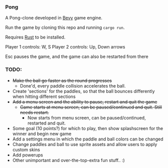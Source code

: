 ### Pong

A Pong-clone developed in [Bevy](https://bevyengine.org/) game engine.

Run the game by cloning this repo and running `cargo run`.

Requires [Rust](https://www.rust-lang.org/) to be installed.

Player 1 controls: W, S
Player 2 controls: Up, Down arrows

Esc pauses the game, and the game can also be restarted from there

### TODO:
 * ~~Make the ball go faster as the round progresses~~
   * Done'd, every paddle collision accelerates the ball. 
 * Create 'sections' for the paddles, so that the ball bounces differently when hitting different sections
 * ~~Add a menu screen and the ability to pause, restart and quit the game~~
   * ~~Game starts at menu screen, can be paused/continued and quit. Still needs restart.~~
      * Now starts from menu screen, can be paused/continued, restarted and quit.
 * Some goal (10 points?) for which to play, then show splashscreen for the winner and begin new game
 * Add a settings menu in which the paddle and ball colors can be changed
 * Change paddles and ball to use sprite assets and allow users to apply custom skins
 * Add powerups
 * Other unimportant and over-the-top-extra fun stuff.. :)